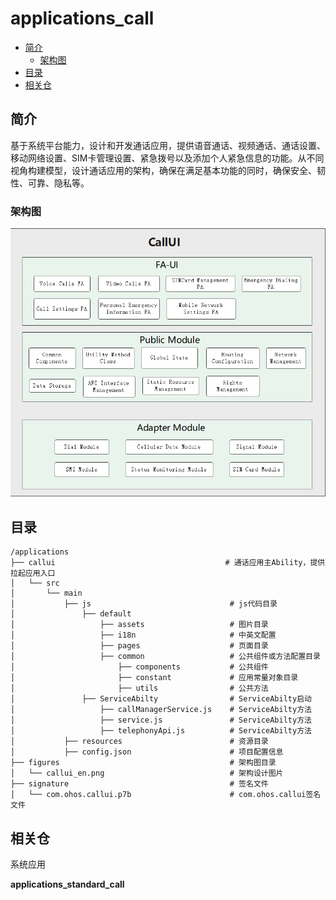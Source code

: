 # applications_call



- [简介](#section11660541593)
  -   [架构图](#section78574815486)
- [目录](#section161941989596)
- [相关仓](#section1371113476307)

## 简介

基于系统平台能力，设计和开发通话应用，提供语音通话、视频通话、通话设置、移动网络设置、SIM卡管理设置、紧急拨号以及添加个人紧急信息的功能。从不同视角构建模型，设计通话应用的架构，确保在满足基本功能的同时，确保安全、韧性、可靠、隐私等。

### 架构图

<img src="figures/callui_en.png" alt="img" style="zoom:100%;" />

## 目录

```
/applications
├── callui                                      # 通话应用主Ability，提供拉起应用入口
│   └── src
│       └── main
│           ├── js                               # js代码目录
│               ├── default
│                   ├── assets                   # 图片目录
│                   ├── i18n                     # 中英文配置
│                   ├── pages                    # 页面目录
│                   ├── common                   # 公共组件或方法配置目录
│                       ├── components           # 公共组件
│                       ├── constant             # 应用常量对象目录
│                       ├── utils                # 公共方法
│               ├── ServiceAbilty                # ServiceAbilty启动
│                   ├── callManagerService.js    # ServiceAbilty方法
│                   ├── service.js               # ServiceAbilty方法
│                   ├── telephonyApi.js          # ServiceAbilty方法
│           ├── resources                        # 资源目录
│           ├── config.json                      # 项目配置信息
├── figures                                      # 架构图目录
│   └── callui_en.png                            # 架构设计图片
├── signature                                    # 签名文件
│   └── com.ohos.callui.p7b                      # com.ohos.callui签名文件
```

## 相关仓

系统应用

**applications_standard_call**

